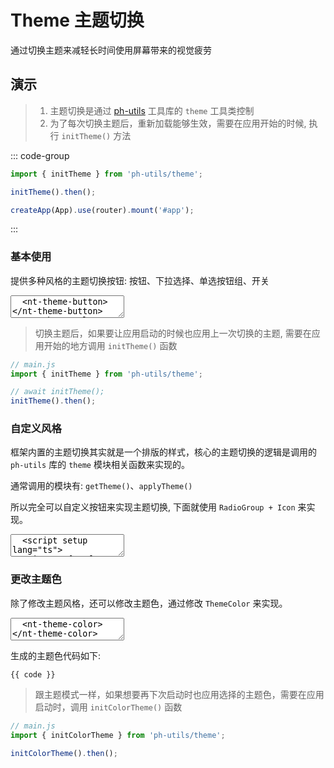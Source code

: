# Theme 主题切换

通过切换主题来减轻长时间使用屏幕带来的视觉疲劳

## 演示

> 1. 主题切换是通过 [ph-utils](https://www.npmjs.com/package/ph-utils) 工具库的 `theme` 工具类控制
> 2. 为了每次切换主题后，重新加载能够生效，需要在应用开始的时候, 执行 `initTheme()` 方法

::: code-group

```js [main.ts]
import { initTheme } from 'ph-utils/theme';

initTheme().then();

createApp(App).use(router).mount('#app');
```

:::

<script setup>
  import {
    ThemeButton,
    ThemeSelect,
    ThemeSwitch,
    ThemeRadio,
    SunIcon,
    MoonIcon,
    ThemeDefaultIcon,
    Radio,
    RadioGroup,
    ThemeColor
  } from '../../src';
  import SourceCode from '../../src/app_components/SourceCode.vue'
  import { ref, watch } from 'vue';
  import { getTheme, applyTheme } from 'ph-utils/theme'

  const theme = ref(getTheme());
  const code = ref(':root { color: red }')

  watch(theme, async (val) => {
    await applyTheme(val);
  });

  function handleColorChange() {
    const $style = document.getElementById('color-theme-style');
    if ($style != null) {
      const tmpCode = $style.innerHTML;
      code.value = tmpCode;
      console.log(code.value)
    }
  }
</script>

### 基本使用

提供多种风格的主题切换按钮: 按钮、下拉选择、单选按钮组、开关

<ClientOnly>
  <CodePreview>
  <textarea lang="vue-html" v-pre>
  <nt-theme-button></nt-theme-button>
  <nt-theme-select class="ml-10"></nt-theme-select>
  <nt-theme-switch class="ml-10"></nt-theme-switch>
  <nt-theme-radio class="mt-15"></nt-theme-radio>
  </textarea>
  <template #preview>
    <ThemeButton></ThemeButton>
    <ThemeSelect class="ml-10"></ThemeSelect>
    <ThemeSwitch class="ml-10"></ThemeSwitch>
    <ThemeRadio class="mt-15"></ThemeRadio>
  </template>
  </CodePreview>
</ClientOnly>

> 切换主题后，如果要让应用启动的时候也应用上一次切换的主题, 需要在应用开始的地方调用 `initTheme()` 函数

```js
// main.js
import { initTheme } from 'ph-utils/theme';

// await initTheme();
initTheme().then();
```

### 自定义风格

框架内置的主题切换其实就是一个排版的样式，核心的主题切换的逻辑是调用的 `ph-utils` 库的 `theme` 模块相关函数来实现的。

通常调用的模块有: `getTheme()`、`applyTheme()`

所以完全可以自定义按钮来实现主题切换, 下面就使用 `RadioGroup + Icon` 来实现。

<ClientOnly>
  <CodePreview>
  <textarea lang="vue" v-pre>
  <script setup lang="ts">
    import { ref, watch } from 'vue';
    import { getTheme, applyTheme } from 'ph-utils/theme';
    // 获取当前主题
    const theme = ref(getTheme());
    // 主题改变时, 应用主题
    watch(theme, (val) => {
      applyTheme(val).then();
    });
  </script>
  <template>
    <nt-radio-group v-model="theme">
      <nt-radio value="auto" type="button">
        <nt-theme-default-icon></nt-theme-default-icon>
      </nt-radio>
      <nt-radio value="light" type="button">
        <nt-sun-icon></nt-sun-icon>
      </nt-radio>
      <nt-radio value="dark" type="button">
        <nt-moon-icon></nt-moon-icon>
      </nt-radio>
    </nt-radio-group>
  </template>
  </textarea>
  <template #preview>
  <RadioGroup v-model="theme">
    <Radio value="auto" type="button">
      <ThemeDefaultIcon></ThemeDefaultIcon>
    </Radio>
    <Radio value="light" type="button">
      <SunIcon></SunIcon>
    </Radio>
    <Radio value="dark" type="button">
      <MoonIcon></MoonIcon>
    </Radio>
  </RadioGroup>
  </template>
  </CodePreview>
</ClientOnly>

### 更改主题色

除了修改主题风格，还可以修改主题色，通过修改 `ThemeColor` 来实现。

<ClientOnly>
  <CodePreview>
  <textarea lang="vue-html" v-pre>
  <nt-theme-color></nt-theme-color>
  </textarea>
  <template #preview>
    <ThemeColor @change='handleColorChange'></ThemeColor>
  </template>
  </CodePreview>
</ClientOnly>

生成的主题色代码如下:

```css-vue
{{ code }}
```

> 跟主题模式一样，如果想要再下次启动时也应用选择的主题色，需要在应用启动时，调用 `initColorTheme()` 函数

```js
// main.js
import { initColorTheme } from 'ph-utils/theme';

initColorTheme().then();
```
